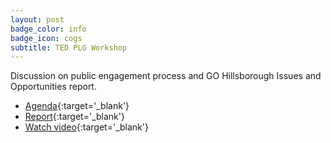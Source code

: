 ```yaml
---
layout: post
badge_color: info
badge_icon: cogs
subtitle: TED PLG Workshop
---
```


Discussion on public engagement process and GO Hillsborough Issues and Opportunities report.

* [Agenda](http://hillsboroughcounty.org/DocumentCenter/View/16190){:target='_blank'}
* [Report](http://gohillsborough.org/wp-content/uploads/2015/04/GoHills_-IO-Report_4-10.pdf){:target='_blank'}
* [Watch video](http://65.49.32.144/Hillsborough/53ceb82e-551d-4123-9734-6e36aeef8bc8/Trans_Econ_Dev_PG_4_22_2015A/presentation_file/mgpresenter.html?Stream=low){:target='_blank'}
